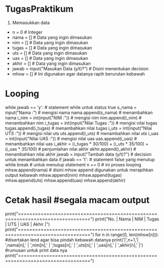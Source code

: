 # TugasPraktikum

1. Memasukkan data
- n = 0                                                                           # Integer
- nama = []                                                                       # Data yang ingin dimasukan
- nim = []                                                                        # Data yang ingin dimasukan
- tugas = []                                                                      # Data yang ingin dimasukan
- uts = []                                                                        # Data yang ingin dimasukan
- uas = []                                                                        # Data yang ingin dimasukan
- akhir = []                                                                      # Data yang ingin dimasukan
- jawab = input("Masukan Data (y/t)?")                                            # Disini menentukan decision
- mhsw = []                                                                       # Ini digunakan agar datanya rapih berurutan kebawah


# Looping
while jawab == 'y':                                                             # statement while untuk status true
    s_nama = input("Nama :")                                                    # mengisi nama
    nama.append(s_nama)                                                         # menambahkan nama
    i_nim = int(input("NIM :"))                                                 # mengisi nim
    nim.append(i_nim)                                                           # menambahkan nim
    i_tugas = int(input("Nilai Tugas :"))                                       # mengisi nilai tugas
    tugas.append(i_tugas)                                                       # menambahkan nilai tugas
    i_uts = int(input("Nilai UTS :"))                                           # mengisi nilai uts
    uts.append(i_uts)                                                           # menambahkan nilai uts
    i_uas = int(input("Nilai UAS :"))                                           # mengisi nilai uas
    uas.append(i_uas)                                                           # menambahkan nilai uas
    i_akhir = (i_tugas * 30/100) + (i_uts * 35/100) + (i_uas * 35/100)          # penjumlahan nilai akhir
    akhir.append(i_akhir)                                                       # menambahkan nilai akhir
    jawab = input("Tambah data (y/t)?")                                         # decision untuk menambahkan data
    if jawab == 't':                                                            # statement false yang menutup while
        break                                                                   # untuk menutup statement
    n += 0                                                                      # ini proses looping
    mhsw.append(nama)                                                           # disini mhsw append digunakan untuk merapihkan output kebawah
    mhsw.append(nim)
    mhsw.append(tugas)
    mhsw.append(uts)
    mhsw.append(uas)
    mhsw.append(akhir)


# Cetak hasil                                                                   #segala macam output
print("===============================================================================")
print("No.  |       Nama       |   NIM   |   Tugas   |   UTS   |   UAS   |   Akhir   |")
print("===============================================================================")
for n in range(0, len(mhsw[n])):                                                #disertakan lend agar bisa pindah kebawah datanya
    print('|',n+1,'|       ',nama[n],'      |  ',nim[n],'  |  ',tugas[n],'  |  ',uts[n],'  |  ',uas[n],'  |  ',akhir[n],'  |') #rumusan untuk print data nya
print("===============================================================================")
